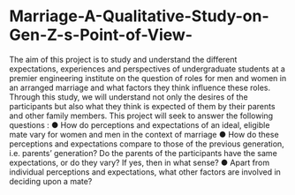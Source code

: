 # Marriage-A-Qualitative-Study-on-Gen-Z-s-Point-of-View-
The aim of this project is to study and understand the different expectations, experiences and perspectives of undergraduate students at a premier engineering institute on the question of roles for men and women in an arranged marriage and what factors they think influence these roles. Through this study, we will understand not only the desires of the participants but also what they think is expected of them by their parents and other family members.
This project will seek to answer the following questions :
● How do perceptions and expectations of an ideal, eligible mate vary for women and men in the context of marriage
● How do these perceptions and expectations compare to those of the previous generation, i.e. parents’ generation? Do the parents of the participants have the same expectations, or do they vary? If yes, then in what sense?
● Apart from individual perceptions and expectations, what other factors are involved in deciding upon a mate?

